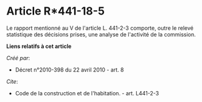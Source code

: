 # Article R*441-18-5

Le rapport mentionné au V de l'article L. 441-2-3 comporte, outre le relevé statistique des décisions prises, une analyse de
l'activité de la commission.

**Liens relatifs à cet article**

_Créé par_:

  - Décret n°2010-398 du 22 avril 2010 - art. 8

_Cite_:

  - Code de la construction et de l'habitation. - art. L441-2-3
